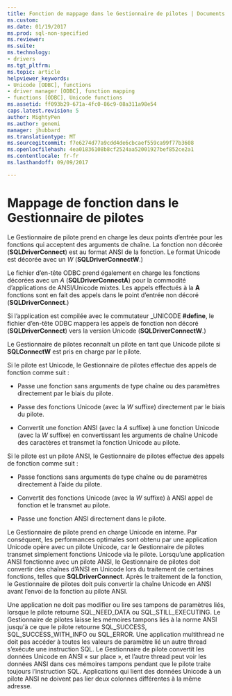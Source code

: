 ```yaml
---
title: Fonction de mappage dans le Gestionnaire de pilotes | Documents Microsoft
ms.custom: 
ms.date: 01/19/2017
ms.prod: sql-non-specified
ms.reviewer: 
ms.suite: 
ms.technology:
- drivers
ms.tgt_pltfrm: 
ms.topic: article
helpviewer_keywords:
- Unicode [ODBC], functions
- driver manager [ODBC], function mapping
- functions [ODBC], Unicode functions
ms.assetid: ff093b29-671a-4fc0-86c9-08a311a98e54
caps.latest.revision: 5
author: MightyPen
ms.author: genemi
manager: jhubbard
ms.translationtype: MT
ms.sourcegitcommit: f7e6274d77a9cdd4de6cbcaef559ca99f77b3608
ms.openlocfilehash: 4ea01836108b8cf2524aa52001927bef852ce2a1
ms.contentlocale: fr-fr
ms.lasthandoff: 09/09/2017

---
```

# <a name="function-mapping-in-the-driver-manager"></a>Mappage de fonction dans le Gestionnaire de pilotes
Le Gestionnaire de pilote prend en charge les deux points d’entrée pour les fonctions qui acceptent des arguments de chaîne. La fonction non décorée (**SQLDriverConnect**) est au format ANSI de la fonction. Le format Unicode est décorée avec un *W* (**SQLDriverConnectW**.)  
  
 Le fichier d’en-tête ODBC prend également en charge les fonctions décorées avec un *A* (**SQLDriverConnectA**) pour la commodité d’applications de ANSI/Unicode mixtes. Les appels effectués à la **A** fonctions sont en fait des appels dans le point d’entrée non décoré (**SQLDriverConnect**.)  
  
 Si l’application est compilée avec le commutateur _UNICODE **#define**, le fichier d’en-tête ODBC mappera les appels de fonction non décoré (**SQLDriverConnect**) vers la version Unicode (**SQLDriverConnectW**.)  
  
 Le Gestionnaire de pilotes reconnaît un pilote en tant que Unicode pilote si **SQLConnectW** est pris en charge par le pilote.  
  
 Si le pilote est Unicode, le Gestionnaire de pilotes effectue des appels de fonction comme suit :  
  
-   Passe une fonction sans arguments de type chaîne ou des paramètres directement par le biais du pilote.  
  
-   Passe des fonctions Unicode (avec la *W* suffixe) directement par le biais du pilote.  
  
-   Convertit une fonction ANSI (avec la *A* suffixe) à une fonction Unicode (avec la *W* suffixe) en convertissant les arguments de chaîne Unicode des caractères et transmet la fonction Unicode au pilote.  
  
 Si le pilote est un pilote ANSI, le Gestionnaire de pilotes effectue des appels de fonction comme suit :  
  
-   Passe fonctions sans arguments de type chaîne ou de paramètres directement à l’aide du pilote.  
  
-   Convertit des fonctions Unicode (avec la *W* suffixe) à ANSI appel de fonction et le transmet au pilote.  
  
-   Passe une fonction ANSI directement dans le pilote.  
  
 Le Gestionnaire de pilote prend en charge Unicode en interne. Par conséquent, les performances optimales sont obtenu par une application Unicode opère avec un pilote Unicode, car le Gestionnaire de pilotes transmet simplement fonctions Unicode via le pilote. Lorsqu’une application ANSI fonctionne avec un pilote ANSI, le Gestionnaire de pilotes doit convertir des chaînes d’ANSI en Unicode lors du traitement de certaines fonctions, telles que **SQLDriverConnect**. Après le traitement de la fonction, le Gestionnaire de pilotes doit puis convertir la chaîne Unicode en ANSI avant l’envoi de la fonction au pilote ANSI.  
  
 Une application ne doit pas modifier ou lire ses tampons de paramètres liés, lorsque le pilote retourne SQL_NEED_DATA ou SQL_STILL_EXECUTING. Le Gestionnaire de pilotes laisse les mémoires tampons liés à la norme ANSI jusqu'à ce que le pilote retourne SQL_SUCCESS, SQL_SUCCESS_WITH_INFO ou SQL_ERROR. Une application multithread ne doit pas accéder à toutes les valeurs de paramètre lié un autre thread s’exécute une instruction SQL. Le Gestionnaire de pilote convertit les données Unicode en ANSI « sur place », et l’autre thread peut voir les données ANSI dans ces mémoires tampons pendant que le pilote traite toujours l’instruction SQL. Applications qui lient des données Unicode à un pilote ANSI ne doivent pas lier deux colonnes différentes à la même adresse.
